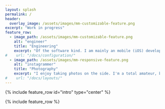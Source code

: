 ```yaml
---
layout: splash
permalink: /
header:
  overlay_image: /assets/images/mm-customizable-feature.png
excerpt: "Work in progress"
feature_row:
  - image_path: /assets/images/mm-customizable-feature.png
    alt: "engineer"
    title: "Engineering"
    excerpt: "Of the software kind. I am mainly an mobile (iOS) developer, but I'm always interesting and willing to learn new technologies."
#    url: "/docs/configuration/"
  - image_path: /assets/images/mm-responsive-feature.png
    alt: "instagrammer"
    title: "Photography"
    excerpt: "I enjoy taking photos on the side. I'm a total amateur, but I absolutely love playing around with my camera."
#    url: "/docs/layouts/"
---
```



{% include feature_row id="intro" type="center" %}

{% include feature_row %}
